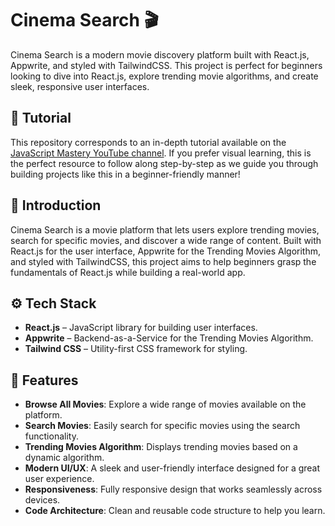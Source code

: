 # Cinema Search 🎬

Cinema Search is a modern movie discovery platform built with React.js, Appwrite, and styled with TailwindCSS. This project is perfect for beginners looking to dive into React.js, explore trending movie algorithms, and create sleek, responsive user interfaces.

## 🚨 Tutorial

This repository corresponds to an in-depth tutorial available on the [JavaScript Mastery YouTube channel](https://www.youtube.com/c/JavaScriptMastery). If you prefer visual learning, this is the perfect resource to follow along step-by-step as we guide you through building projects like this in a beginner-friendly manner!

## 🤖 Introduction

Cinema Search is a movie platform that lets users explore trending movies, search for specific movies, and discover a wide range of content. Built with React.js for the user interface, Appwrite for the Trending Movies Algorithm, and styled with TailwindCSS, this project aims to help beginners grasp the fundamentals of React.js while building a real-world app.

## ⚙️ Tech Stack

- **React.js** – JavaScript library for building user interfaces.
- **Appwrite** – Backend-as-a-Service for the Trending Movies Algorithm.
- **Tailwind CSS** – Utility-first CSS framework for styling.

## 🔋 Features

- **Browse All Movies**: Explore a wide range of movies available on the platform.
- **Search Movies**: Easily search for specific movies using the search functionality.
- **Trending Movies Algorithm**: Displays trending movies based on a dynamic algorithm.
- **Modern UI/UX**: A sleek and user-friendly interface designed for a great user experience.
- **Responsiveness**: Fully responsive design that works seamlessly across devices.
- **Code Architecture**: Clean and reusable code structure to help you learn.

